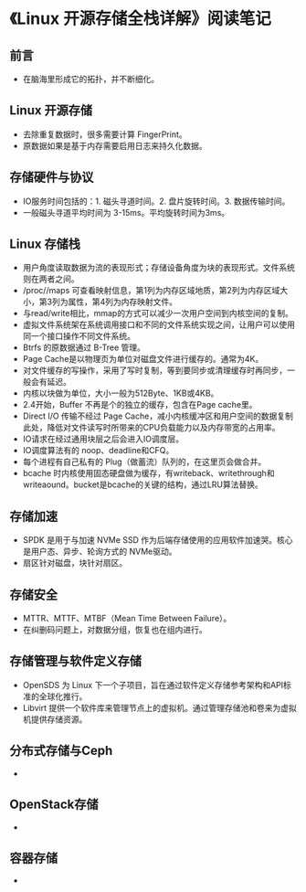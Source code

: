 # 《Linux 开源存储全栈详解》阅读笔记

## 前言

* 在脑海里形成它的拓扑，并不断细化。

## Linux 开源存储

* 去除重复数据时，很多需要计算 FingerPrint。
* 原数据如果是基于内存需要启用日志来持久化数据。

## 存储硬件与协议

* IO服务时间包括的：1. 磁头寻道时间。2. 盘片旋转时间。3. 数据传输时间。
* 一般磁头寻道平均时间为 3-15ms。平均旋转时间为3ms。

## Linux 存储栈

* 用户角度读取数据为流的表现形式；存储设备角度为块的表现形式。文件系统则在两者之间。
* /proc/<pid>/maps 可查看映射信息，第1列为内存区域地质，第2列为内存区域大小，第3列为属性，第4列为内存映射文件。
* 与read/write相比，mmap的方式可以减少一次用户空间到内核空间的复制。
* 虚拟文件系统架在系统调用接口和不同的文件系统实现之间，让用户可以使用同一个接口操作不同文件系统。
* Btrfs 的原数据通过 B-Tree 管理。
* Page Cache是以物理页为单位对磁盘文件进行缓存的。通常为4K。
* 对文件缓存的写操作，采用了写时复制，等到要同步或清理缓存时再同步，一般会有延迟。
* 内核以块做为单位，大小一般为512Byte、1KB或4KB。
* 2.4开始，Buffer 不再是个的独立的缓存，包含在Page cache里。
* Direct I/O 传输不经过 Page Cache，减小内核缓冲区和用户空间的数据复制此处，降低对文件读写时所带来的CPU负载能力以及内存带宽的占用率。
* IO请求在经过通用块层之后会进入IO调度层。
* IO调度算法有的 noop、deadline和CFQ。
* 每个进程有自己私有的 Plug（做蓄流）队列的，在这里页会做合并。
* bcache 时内核使用固态硬盘做为缓存，有writeback、writethrough和writeaound。bucket是bcache的关键的结构，通过LRU算法替换。

## 存储加速

* SPDK 是用于与加速 NVMe SSD 作为后端存储使用的应用软件加速哭。核心是用户态、异步、轮询方式的 NVMe驱动。
* 扇区针对磁盘，块针对扇区。

## 存储安全

* MTTR、MTTF、MTBF（Mean Time Between Failure）。
* 在纠删码问题上，对数据分组，恢复也在组内进行。

## 存储管理与软件定义存储

* OpenSDS 为 Linux 下一个子项目，旨在通过软件定义存储参考架构和API标准的全球化推行。
* Libvirt 提供一个软件库来管理节点上的虚拟机。通过管理存储池和卷来为虚拟机提供存储资源。

## 分布式存储与Ceph

* 

## OpenStack存储

* 

## 容器存储

* 